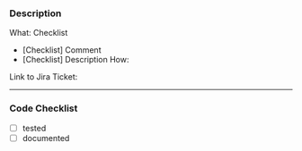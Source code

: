 ### Description

What:
Checklist

- [Checklist] Comment
- [Checklist] Description
  How:

Link to Jira Ticket:

---

### Code Checklist

- [ ] tested
- [ ] documented
